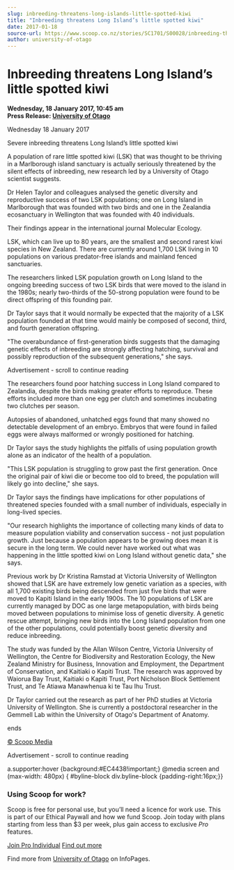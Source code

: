 ```yaml
---
slug: inbreeding-threatens-long-islands-little-spotted-kiwi
title: "Inbreeding threatens Long Island’s little spotted kiwi"
date: 2017-01-18
source-url: https://www.scoop.co.nz/stories/SC1701/S00028/inbreeding-threatens-long-islands-little-spotted-kiwi.htm
author: university-of-otago
---
```

Inbreeding threatens Long Island’s little spotted kiwi
======================================================

**Wednesday, 18 January 2017, 10:45 am**  
**Press Release: [University of Otago](https://info.scoop.co.nz/University_of_Otago)**

Wednesday 18 January 2017

Severe inbreeding threatens Long Island’s little spotted kiwi

A population of rare little spotted kiwi (LSK) that was thought to be thriving in a Marlborough island sanctuary is actually seriously threatened by the silent effects of inbreeding, new research led by a University of Otago scientist suggests.

Dr Helen Taylor and colleagues analysed the genetic diversity and reproductive success of two LSK populations; one on Long Island in Marlborough that was founded with two birds and one in the Zealandia ecosanctuary in Wellington that was founded with 40 individuals.

Their findings appear in the international journal Molecular Ecology.

LSK, which can live up to 80 years, are the smallest and second rarest kiwi species in New Zealand. There are currently around 1,700 LSK living in 10 populations on various predator-free islands and mainland fenced sanctuaries.

The researchers linked LSK population growth on Long Island to the ongoing breeding success of two LSK birds that were moved to the island in the 1980s; nearly two-thirds of the 50-strong population were found to be direct offspring of this founding pair.

Dr Taylor says that it would normally be expected that the majority of a LSK population founded at that time would mainly be composed of second, third, and fourth generation offspring.

"The overabundance of first-generation birds suggests that the damaging genetic effects of inbreeding are strongly affecting hatching, survival and possibly reproduction of the subsequent generations," she says.

Advertisement - scroll to continue reading





The researchers found poor hatching success in Long Island compared to Zealandia, despite the birds making greater efforts to reproduce. These efforts included more than one egg per clutch and sometimes incubating two clutches per season.

Autopsies of abandoned, unhatched eggs found that many showed no detectable development of an embryo. Embryos that were found in failed eggs were always malformed or wrongly positioned for hatching.

Dr Taylor says the study highlights the pitfalls of using population growth alone as an indicator of the health of a population.

"This LSK population is struggling to grow past the first generation. Once the original pair of kiwi die or become too old to breed, the population will likely go into decline," she says.

Dr Taylor says the findings have implications for other populations of threatened species founded with a small number of individuals, especially in long-lived species.

"Our research highlights the importance of collecting many kinds of data to measure population viability and conservation success - not just population growth. Just because a population appears to be growing does mean it is secure in the long term. We could never have worked out what was happening in the little spotted kiwi on Long Island without genetic data," she says.

Previous work by Dr Kristina Ramstad at Victoria University of Wellington showed that LSK are have extremely low genetic variation as a species, with all 1,700 existing birds being descended from just five birds that were moved to Kapiti Island in the early 1900s. The 10 populations of LSK are currently managed by DOC as one large metapopulation, with birds being moved between populations to minimise loss of genetic diversity. A genetic rescue attempt, bringing new birds into the Long Island population from one of the other populations, could potentially boost genetic diversity and reduce inbreeding.

The study was funded by the Allan Wilson Centre, Victoria University of Wellington, the Centre for Biodiversity and Restoration Ecology, the New Zealand Ministry for Business, Innovation and Employment, the Department of Conservation, and Kaitiaki o Kapiti Trust. The research was approved by Waiorua Bay Trust, Kaitiaki o Kapiti Trust, Port Nicholson Block Settlement Trust, and Te Atiawa Manawhenua ki te Tau Ihu Trust.

Dr Taylor carried out the research as part of her PhD studies at Victoria University of Wellington. She is currently a postdoctoral researcher in the Gemmell Lab within the University of Otago's Department of Anatomy.

ends

[© Scoop Media](http://www.scoop.co.nz/about/terms.html)  

Advertisement - scroll to continue reading



a.supporter:hover {background:#EC4438!important;} @media screen and (max-width: 480px) { #byline-block div.byline-block {padding-right:16px;}}

### Using Scoop for work?

Scoop is free for personal use, but you’ll need a licence for work use. This is part of our Ethical Paywall and how we fund Scoop. Join today with plans starting from less than $3 per week, plus gain access to exclusive _Pro_ features.  
  
[Join Pro Individual](https://pro.scoop.co.nz/Individual/?from=ProIn24) [Find out more](https://pro.scoop.co.nz/using-scoop-for-work/?from=ProIn24)

Find more from [University of Otago](https://info.scoop.co.nz/University_of_Otago) on InfoPages.